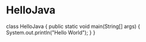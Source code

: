 # HelloJava
class HelloJava
{
  public static void main(String[] args)
  {
    System.out.println("Hello World");
  }
}
